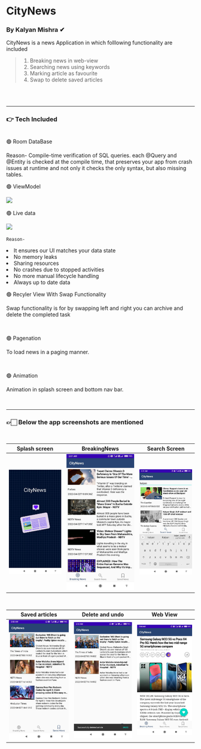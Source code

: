 # CityNews
### By Kalyan Mishra ✔

CityNews is a news Application in which folllowing functionality are included<br>
> 1. Breaking news in web-view <br>
> 2. Searching news using keywords<br>
> 3. Marking article as favourite <br>
> 4. Swap to delete saved articles <br>


<br><br>
<hr style="color:blue;">
<h3>👉 Tech Included</h3><br>
🟢 Room DataBase 
  
 Reason- Compile-time verification of SQL queries. each @Query and @Entity is checked at the compile time, that preserves your app from crash                       issues at runtime and   not only it checks the only syntax, but also missing tables.
 
 🟢 ViewModel 
 <p float="left">
  <img src="https://blog.noser.com/wp-content/uploads/2016/04/MVVM.png" width="400"/>
</p>

  
🟢 Live data
 <p float="left">
  <img src="https://user-images.githubusercontent.com/55200919/134335777-b41332cb-9800-46e8-abd9-550f7af246cc.png" width="400"/>
</p>
   
    Reason- 
   <li>It ensures our UI matches your data state
   <li>No memory leaks
   <li>Sharing resources
   <li>No crashes due to stopped activities
   <li>No more manual lifecycle handling
   <li>Always up to date data
  
<br> 


🟢 Recyler View With Swap Functionality
   
   Swap functionality is for by swapping left and right you can archive and delete the completed task
   
<br>

🟢 Pagenation
   
   To load news in a paging manner.
   
<br>

🟢 Animation
   
   Animation in splash screen and bottom nav bar.
   
<br>
<hr>
  
  




  <h3>👉🏻 Below the app screenshots are mentioned</h3><br>



Splash screen           |  BreakingNews           |      Search Screen
:-------------------------:|:-------------------------:|:-------------------------:
![](https://github.com/thekalyan001/CityNews/blob/master/images_screen/WhatsApp%20Image%202022-04-03%20at%202.45.29%20PM.jpeg)  |  ![](https://github.com/thekalyan001/CityNews/blob/master/images_screen/WhatsApp%20Image%202022-04-03%20at%202.45.29%20PM%20(5).jpeg)  |  ![](https://github.com/thekalyan001/CityNews/blob/master/images_screen/WhatsApp%20Image%202022-04-03%20at%202.45.29%20PM%20(4).jpeg)

<br>


Saved articles           |  Delete and undo           |      Web View
:-------------------------:|:-------------------------:|:-------------------------:
![](https://github.com/thekalyan001/CityNews/blob/master/images_screen/WhatsApp%20Image%202022-04-03%20at%202.45.29%20PM%20(3).jpeg)  |  ![](https://github.com/thekalyan001/CityNews/blob/master/images_screen/WhatsApp%20Image%202022-04-03%20at%202.45.29%20PM%20(2).jpeg)  |  ![](https://github.com/thekalyan001/CityNews/blob/master/images_screen/WhatsApp%20Image%202022-04-03%20at%202.45.29%20PM%20(1).jpeg)
